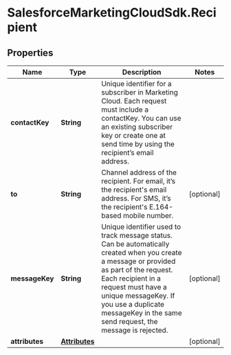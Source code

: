 # SalesforceMarketingCloudSdk.Recipient

## Properties
Name | Type | Description | Notes
------------ | ------------- | ------------- | -------------
**contactKey** | **String** | Unique identifier for a subscriber in Marketing Cloud. Each request must include a contactKey. You can use an existing subscriber key or create one at send time by using the recipient’s email address. | 
**to** | **String** | Channel address of the recipient. For email, it’s the recipient&#39;s email address. For SMS, it’s the recipient&#39;s E.164-based mobile number. | [optional] 
**messageKey** | **String** | Unique identifier used to track message status. Can be automatically created when you create a message or provided as part of the request. Each recipient in a request must have a unique messageKey. If you use a duplicate messageKey in the same send request, the message is rejected. | [optional] 
**attributes** | [**Attributes**](Attributes.md) |  | [optional] 


